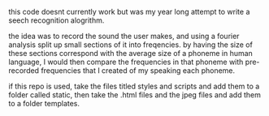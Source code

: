 this code doesnt currently work but was my year long attempt to write a seech recognition alogrithm.

the idea was to record the sound the user makes, and using a fourier analysis split up small sections of it into freqencies.
by having the size of these sections correspond with the average size of a phoneme in human language, I would then compare the frequencies
in that phoneme with pre-recorded frequencies that I created of my speaking each phoneme.

if this repo is used, take the files titled styles and scripts and add them to a folder called static, then take the .html files and the jpeg
files and add them to a folder templates.
